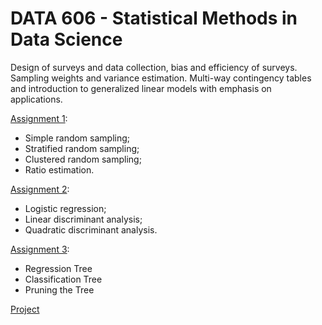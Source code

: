 # DATA 606 - Statistical Methods in Data Science 
Design of surveys and data collection, bias and efficiency of surveys. Sampling weights and variance estimation. Multi-way contingency tables and introduction to generalized linear models with emphasis on applications.

[Assignment 1](01_assignment/solution.md): 
- Simple random sampling;
- Stratified random sampling;
- Clustered random sampling;
- Ratio estimation.

[Assignment 2](02_assignment/solution.md): 
- Logistic regression;
- Linear discriminant analysis;
- Quadratic discriminant analysis.

[Assignment 3](03_assignment/solution.md): 
- Regression Tree
- Classification Tree
- Pruning the Tree
  
[Project](A.md)
